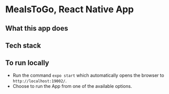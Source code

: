 # MealsToGo, React Native App

## What this app does

## Tech stack

## To run locally
- Run the command `expo start` which automatically opens the browser to `http://localhost:19002/`.
- Choose to run the App from one of the available options.
